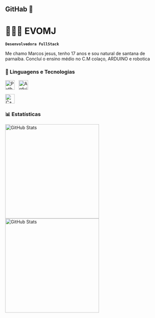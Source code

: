 ## GitHab 🤳

# 👩🏻‍💻 EVOMJ

**`Desenvolvedora FullStack`**

Me chamo Marcos jesus, tenho 17 anos e sou natural de santana de parnaiba. Concluí o ensino médio no C.M colaço, ARDUINO e robotica 



### 🤖 Linguagens e Tecnologias



<img 
    align="left" 
    alt="Python" 
    title="Python"
    width="30px" 
    style="padding-right: 10px;" 
    src="https://cdn.jsdelivr.net/gh/devicons/devicon@latest/icons/python/python-original.svg" 
/>


<img
       width="30px" 
    style="padding-right: 10px;" 
src="https://peteletrica.uff.br/wp-content/uploads/sites/509/2022/10/Arduino_Logo.svg_.png" alt="Arduino | PET-Elétrica UFF"/>

<img        width="30px" 
    style="padding-right: 10px;"
    src="https://www.stickersdevs.com.br/wp-content/uploads/2022/01/c-adesivo-sticker.png" alt="C++ adesivo sticker"/>








### 📊 Estatísticas

<p>
  <img 
    align="left" 
    alt="GitHub Stats" 
    height="300" 
    style="padding-right: 10px;" 
    src="https://github-readme-stats.vercel.app/api?username=EVOMJ&show_icons=true&theme=tokyonight&include_all_commits=true&locale=pt-br" 
  />

<img 
      align="left" 
      alt="GitHub Stats" 
      height="300" 
      src="https://github-readme-stats.vercel.app/api/top-langs/?username=EVOMJ&theme=tokyonight&layout=compact&custom_title=Tecnologias&langs_count=9" 
  />

</p>

